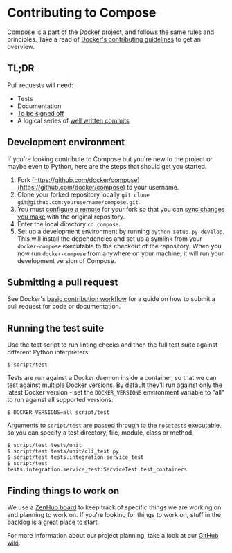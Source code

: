 # Contributing to Compose

Compose is a part of the Docker project, and follows the same rules and
principles. Take a read of [Docker's contributing guidelines](https://github.com/docker/docker/blob/master/CONTRIBUTING.md)
to get an overview.

## TL;DR

Pull requests will need:

 - Tests
 - Documentation
 - [To be signed off](https://github.com/docker/docker/blob/master/CONTRIBUTING.md#sign-your-work)
 - A logical series of [well written commits](https://github.com/alphagov/styleguides/blob/master/git.md)

## Development environment

If you're looking contribute to Compose
but you're new to the project or maybe even to Python, here are the steps
that should get you started.

1. Fork [https://github.com/docker/compose](https://github.com/docker/compose)
   to your username.
2. Clone your forked repository locally `git clone git@github.com:yourusername/compose.git`.
3. You must [configure a remote](https://help.github.com/articles/configuring-a-remote-for-a-fork/) for your fork so that you can [sync changes you make](https://help.github.com/articles/syncing-a-fork/) with the original repository.
4. Enter the local directory `cd compose`.
5. Set up a development environment by running `python setup.py develop`. This
   will install the dependencies and set up a symlink from your `docker-compose`
   executable to the checkout of the repository. When you now run
   `docker-compose` from anywhere on your machine, it will run your development
   version of Compose.

## Submitting a pull request

See Docker's [basic contribution workflow](https://docs.docker.com/project/make-a-contribution/#the-basic-contribution-workflow) for a guide on how to submit a pull request for code or documentation.

## Running the test suite

Use the test script to run linting checks and then the full test suite against
different Python interpreters:

    $ script/test

Tests are run against a Docker daemon inside a container, so that we can test
against multiple Docker versions. By default they'll run against only the latest
Docker version - set the `DOCKER_VERSIONS` environment variable to "all" to run
against all supported versions:

    $ DOCKER_VERSIONS=all script/test

Arguments to `script/test` are passed through to the `nosetests` executable, so
you can specify a test directory, file, module, class or method:

    $ script/test tests/unit
    $ script/test tests/unit/cli_test.py
    $ script/test tests.integration.service_test
    $ script/test tests.integration.service_test:ServiceTest.test_containers

## Finding things to work on

We use a [ZenHub board](https://www.zenhub.io/) to keep track of specific things we are working on and planning to work on. If you're looking for things to work on, stuff in the backlog is a great place to start.

For more information about our project planning, take a look at our [GitHub wiki](https://github.com/docker/compose/wiki).
